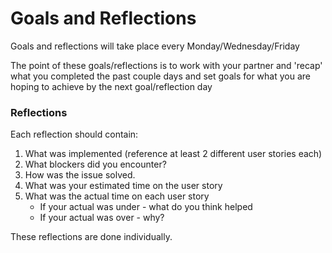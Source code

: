 # Goals and Reflections
Goals and reflections will take place every Monday/Wednesday/Friday

The point of these goals/reflections is to work with your partner
and 'recap' what you completed the past couple days and set goals for what 
you are hoping to achieve by the next goal/reflection day

### Reflections 

Each reflection should contain:

1. What was implemented (reference at least 2 different user stories each)
2. What blockers did you encounter?
3. How was the issue solved. 
4. What was your estimated time on the user story
5. What was the actual time on each user story
	- If your actual was under - what do you think helped
	- If your actual was over - why?


These reflections are done individually.


